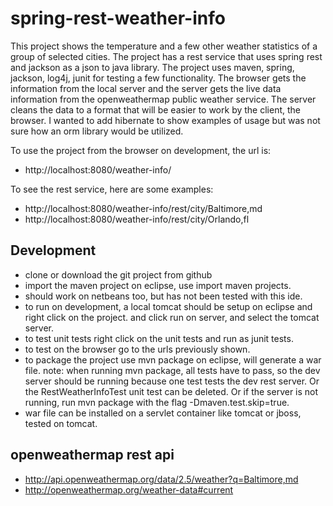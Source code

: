 spring-rest-weather-info
========================

This project shows the temperature and a few other weather statistics of a group of selected cities.
The project has a rest service that uses spring rest and jackson as a json to java library.
The project uses maven, spring, jackson, log4j, junit for testing a few functionality.
The browser gets the information from the local server and the server gets the live data information 
from the openweathermap public weather service. The server cleans the data to a format that will
be easier to work by the client, the browser. I wanted to add hibernate to show examples of usage 
but was not sure how an orm library would be utilized.

To use the project from the browser on development, the url is:

- http://localhost:8080/weather-info/

To see the rest service, here are some examples:

- http://localhost:8080/weather-info/rest/city/Baltimore,md
- http://localhost:8080/weather-info/rest/city/Orlando,fl

Development
-----------

- clone or download the git project from github
- import the maven project on eclipse, use import maven projects.
- should work on netbeans too, but has not been tested with this ide.
- to run on development, a local tomcat should be setup on eclipse and right click on the project.
and click run on server, and select the tomcat server.
- to test unit tests right click on the unit tests and run as junit tests.
- to test on the browser go to the urls previously shown.
- to package the project use mvn package on eclipse, will generate a war file. 
note: when running mvn package, all tests have to pass, so the dev server should be running
because one test tests the dev rest server. Or the RestWeatherInfoTest unit test can be deleted. Or if the server is not running, run mvn package with the flag -Dmaven.test.skip=true.
- war file can be installed on a servlet container like tomcat or jboss, tested on tomcat.

openweathermap rest api
-----------------------

- http://api.openweathermap.org/data/2.5/weather?q=Baltimore,md
- http://openweathermap.org/weather-data#current
